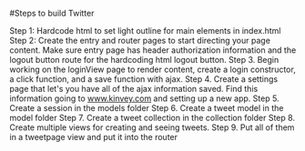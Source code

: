 #Steps to build Twitter

Step 1: Hardcode html to set light outline for main elements in index.html
Step 2: Create the entry and router pages to start directing your page content. Make sure entry page has header authorization information and the logout button route for the hardcoding html logout button.
Step 3. Begin working on the loginView page to render content, create a login constructor, a click function, and a save function with ajax.
Step 4. Create a settings page that let's you have all of the ajax information saved. Find this information going to www.kinvey.com and setting up a new app.
Step 5. Create a session in the models folder
Step 6. Create a tweet model in the model folder
Step 7. Create a tweet collection in the collection folder
Step 8. Create multiple views for creating and seeing tweets.
Step 9. Put all of them in a tweetpage view and put it into the router
